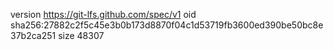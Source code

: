 version https://git-lfs.github.com/spec/v1
oid sha256:27882c2f5c45e3b0b173d8870f04c1d53719fb3600ed390be50bc8e37b2ca251
size 48307
